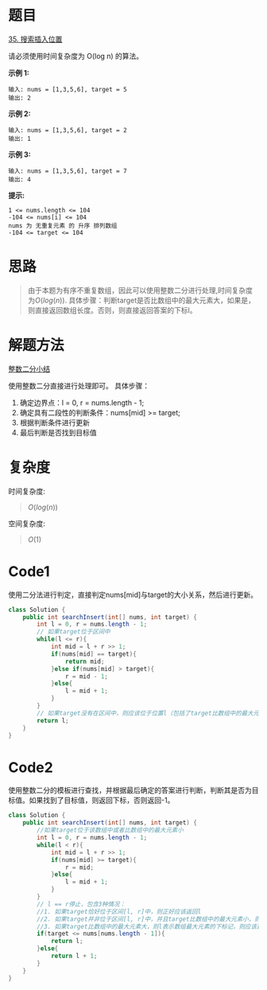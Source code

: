 # 题目
[35. 搜索插入位置](https://leetcode.cn/problems/search-insert-position/description/)

请必须使用时间复杂度为 O(log n) 的算法。

**示例 1:**
```
输入: nums = [1,3,5,6], target = 5
输出: 2
```
**示例 2:**

``` 
输入: nums = [1,3,5,6], target = 2
输出: 1

```

**示例 3:**
``` 
输入: nums = [1,3,5,6], target = 7
输出: 4
```


**提示:**

```  
1 <= nums.length <= 104
-104 <= nums[i] <= 104
nums 为 无重复元素 的 升序 排列数组
-104 <= target <= 104
```

# 思路

> 由于本题为有序不重复数组，因此可以使用整数二分进行处理,时间复杂度为$O(log(n))$. 具体步骤：判断target是否比数组中的最大元素大，如果是，则直接返回数组长度。否则，则直接返回答案的下标l。

# 解题方法

[整数二分小结](https://www.acwing.com/blog/content/1635/)

使用整数二分直接进行处理即可。
具体步骤：
1. 确定边界点：l = 0, r = nums.length - 1;
2. 确定具有二段性的判断条件：nums[mid] >= target;
3. 根据判断条件进行更新
4. 最后判断是否找到目标值

# 复杂度

时间复杂度:
> $O(log(n))$

空间复杂度:
> $O(1)$



# Code1
使用二分法进行判定，直接判定nums[mid]与target的大小关系，然后进行更新。
```Java
class Solution {
    public int searchInsert(int[] nums, int target) {
        int l = 0, r = nums.length - 1;
        // 如果target位于区间中
        while(l <= r){
            int mid = l + r >> 1;
            if(nums[mid] == target){
                return mid;
            }else if(nums[mid] > target){
                r = mid - 1;
            }else{
                l = mid + 1;
            }
        }
        // 如果target没有在区间中，则应该位于位置l（包括了target比数组中的最大元素大的情况）
        return l;
    }
}
```

# Code2
使用整数二分的模板进行查找，并根据最后确定的答案进行判断，判断其是否为目标值。如果找到了目标值，则返回下标，否则返回-1。
```java
class Solution {
    public int searchInsert(int[] nums, int target) {
        //如果target位于该数组中或者比数组中的最大元素小
        int l = 0, r = nums.length - 1;
        while(l < r){
            int mid = l + r >> 1;
            if(nums[mid] >= target){
                r = mid;
            }else{
                l = mid + 1;
            }
        }
        // l == r停止，包含3种情况：
        //1. 如果target恰好位于区间[l, r]中，则正好应该返回l
        //2. 如果target并非位于区间[l, r]中，并且target比数组中的最大元素小，则l表示第一个比target大的位置
        //3. 如果target比数组中的最大元素大，则l表示数组最大元素的下标记，则应该返回l+1
        if(target <= nums[nums.length - 1]){
            return l;
        }else{
            return l + 1;
        }
    }
}
```
  
